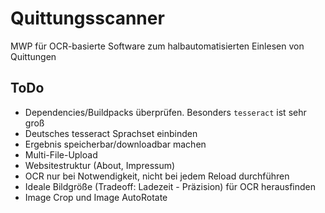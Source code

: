# Quittungsscanner

MWP für OCR-basierte Software zum halbautomatisierten Einlesen von Quittungen

## ToDo

* Dependencies/Buildpacks überprüfen. Besonders `tesseract` ist sehr groß
* Deutsches tesseract Sprachset einbinden
* Ergebnis speicherbar/downloadbar machen
* Multi-File-Upload
* Websitestruktur (About, Impressum)
* OCR nur bei Notwendigkeit, nicht bei jedem Reload durchführen
* Ideale Bildgröße (Tradeoff: Ladezeit - Präzision) für OCR herausfinden
* Image Crop und Image AutoRotate